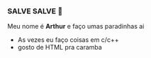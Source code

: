 ### SALVE SALVE 🤙

Meu nome é **Arthur** e faço umas paradinhas ai

- As vezes eu faço coisas em c/c++
- gosto de HTML pra caramba 
